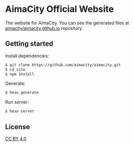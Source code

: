 # AimaCity Official Website


The website for AimaCity. You can see the generated files at [aimacity/aimacity.github.io](https://github.com/aimacity/aimacity.github.io) repository.

## Getting started

Install dependencies:

``` bash
$ git clone https://github.com/aimacity/aimacity.git
$ cd site
$ npm install
```

Generate:

``` bash
$ hexo generate
```

Run server:

``` bash
$ hexo server
```


## License

[CC BY 4.0](http://creativecommons.org/licenses/by/4.0/)

[tommy351]: https://github.com/tommy351
[pinggod]: https://github.com/pinggod
